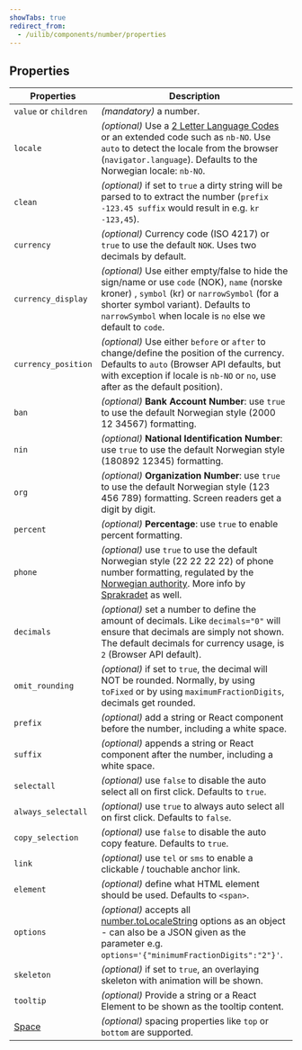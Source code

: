 ```yaml
---
showTabs: true
redirect_from:
  - /uilib/components/number/properties
---
```


## Properties

| Properties                                  | Description                                                                                                                                                                                                                                                                                   |
| ------------------------------------------- | --------------------------------------------------------------------------------------------------------------------------------------------------------------------------------------------------------------------------------------------------------------------------------------------- |
| `value` or `children`                       | _(mandatory)_ a number.                                                                                                                                                                                                                                                                       |
| `locale`                                    | _(optional)_ Use a [2 Letter Language Codes](https://www.sitepoint.com/iso-2-letter-language-codes/) or an extended code such as `nb-NO`. Use `auto` to detect the locale from the browser (`navigator.language`). Defaults to the Norwegian locale: `nb-NO`.                                 |
| `clean`                                     | _(optional)_ if set to `true` a dirty string will be parsed to to extract the number (`prefix -123.45 suffix` would result in e.g. `kr -123,45`).                                                                                                                                             |
| `currency`                                  | _(optional)_ Currency code (ISO 4217) or `true` to use the default `NOK`. Uses two decimals by default.                                                                                                                                                                                       |
| `currency_display`                          | _(optional)_ Use either empty/false to hide the sign/name or use `code` (NOK), `name` (norske kroner) , `symbol` (kr) or `narrowSymbol` (for a shorter symbol variant). Defaults to `narrowSymbol` when locale is `no` else we default to `code`.                                             |
| `currency_position`                         | _(optional)_ Use either `before` or `after` to change/define the position of the currency. Defaults to `auto` (Browser API defaults, but with exception if locale is `nb-NO` or `no`, use after as the default position).                                                                     |
| `ban`                                       | _(optional)_ **Bank Account Number**: use `true` to use the default Norwegian style (2000 12 34567) formatting.                                                                                                                                                                               |
| `nin`                                       | _(optional)_ **National Identification Number**: use `true` to use the default Norwegian style (180892 12345) formatting.                                                                                                                                                                     |
| `org`                                       | _(optional)_ **Organization Number**: use `true` to use the default Norwegian style (123 456 789) formatting. Screen readers get a digit by digit.                                                                                                                                            |
| `percent`                                   | _(optional)_ **Percentage**: use `true` to enable percent formatting.                                                                                                                                                                                                                         |
| `phone`                                     | _(optional)_ use `true` to use the default Norwegian style (22 22 22 22) of phone number formatting, regulated by the [Norwegian authority](https://lovdata.no/forskrift/2004-02-16-426/§16). More info by [Sprakradet](https://www.sprakradet.no/sprakhjelp/Skriveregler/Dato/#tlf) as well. |
| `decimals`                                  | _(optional)_ set a number to define the amount of decimals. Like `decimals="0"` will ensure that decimals are simply not shown. The default decimals for currency usage, is `2` (Browser API default).                                                                                        |
| `omit_rounding`                             | _(optional)_ if set to `true`, the decimal will NOT be rounded. Normally, by using `toFixed` or by using `maximumFractionDigits`, decimals get rounded.                                                                                                                                       |
| `prefix`                                    | _(optional)_ add a string or React component before the number, including a white space.                                                                                                                                                                                                      |
| `suffix`                                    | _(optional)_ appends a string or React component after the number, including a white space.                                                                                                                                                                                                   |
| `selectall`                                 | _(optional)_ use `false` to disable the auto select all on first click. Defaults to `true`.                                                                                                                                                                                                   |
| `always_selectall`                          | _(optional)_ use `true` to always auto select all on first click. Defaults to `false`.                                                                                                                                                                                                        |
| `copy_selection`                            | _(optional)_ use `false` to disable the auto copy feature. Defaults to `true`.                                                                                                                                                                                                                |
| `link`                                      | _(optional)_ use `tel` or `sms` to enable a clickable / touchable anchor link.                                                                                                                                                                                                                |
| `element`                                   | _(optional)_ define what HTML element should be used. Defaults to `<span>`.                                                                                                                                                                                                                   |
| `options`                                   | _(optional)_ accepts all [number.toLocaleString](https://developer.mozilla.org/en-US/docs/Web/JavaScript/Reference/Global_Objects/Number/toLocaleString) options as an object - can also be a JSON given as the parameter e.g. `options='{"minimumFractionDigits":"2"}'`.                     |
| `skeleton`                                  | _(optional)_ if set to `true`, an overlaying skeleton with animation will be shown.                                                                                                                                                                                                           |
| `tooltip`                                   | _(optional)_ Provide a string or a React Element to be shown as the tooltip content.                                                                                                                                                                                                          |
| [Space](/uilib/components/space/properties) | _(optional)_ spacing properties like `top` or `bottom` are supported.                                                                                                                                                                                                                         |

<!-- 40 00 00 00–49 99 99 99: 8-sifrede nummer for landmobile tjenester -->

